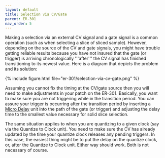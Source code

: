 ```yaml
---
layout: default
title: Selection via CV/Gate
parent: ER-301
nav_order: 5
---
```


Making a selection via an external CV signal and a gate signal is a common operation (such as when selecting a slice of sliced sample).  However, depending on the source of the CV and gate signals, you might have trouble getting reliable results because you have not insured that the gate (or trigger) is arriving chronologically '''after''' the CV signal has finished transitioning to its newest value.  Here is a diagram that depicts the problem and its solution:

{% include figure.html
file="er-301/selection-via-cv-gate.png"
%}

Assuming you cannot fix the timing at the CV/gate source then you will need to make adjustments in your patch on the ER-301.  Basically, you want to make sure you are not triggering while in the transition period. You can assure your trigger is occurring after the transition period by inserting a [Micro Delay](core-pkg/micro-delay.md) unit into the path of the gate (or trigger) and adjusting the delay time to the smallest value necessary for solid slice selection.

The same situation applies to when you are quantizing to a given clock (say via the Quantize to Clock unit). You need to make sure the CV has already updated by the time your quantize clock releases any pending triggers. In this case, the easiest thing might be to put the delay on the quantize clock, or, after the Quantize to Clock unit. Either way should work. Both is not necessary of course.
